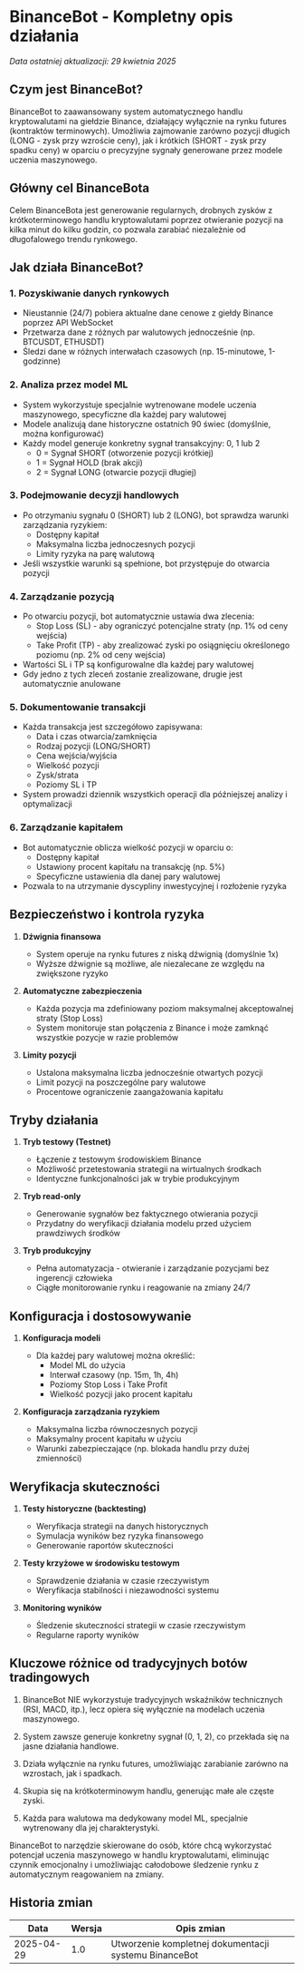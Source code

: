 <!-- filepath: c:\Users\macie\OneDrive\Python\Binance\BinanceBot\memory-bank\documentation\general\binancebot_complete_description.md -->
# BinanceBot - Kompletny opis działania

*Data ostatniej aktualizacji: 29 kwietnia 2025*

## Czym jest BinanceBot?

BinanceBot to zaawansowany system automatycznego handlu kryptowalutami na giełdzie Binance, działający wyłącznie na rynku futures (kontraktów terminowych). Umożliwia zajmowanie zarówno pozycji długich (LONG - zysk przy wzroście ceny), jak i krótkich (SHORT - zysk przy spadku ceny) w oparciu o precyzyjne sygnały generowane przez modele uczenia maszynowego.

## Główny cel BinanceBota

Celem BinanceBota jest generowanie regularnych, drobnych zysków z krótkoterminowego handlu kryptowalutami poprzez otwieranie pozycji na kilka minut do kilku godzin, co pozwala zarabiać niezależnie od długofalowego trendu rynkowego.

## Jak działa BinanceBot?

### 1. Pozyskiwanie danych rynkowych
- Nieustannie (24/7) pobiera aktualne dane cenowe z giełdy Binance poprzez API WebSocket
- Przetwarza dane z różnych par walutowych jednocześnie (np. BTCUSDT, ETHUSDT)
- Śledzi dane w różnych interwałach czasowych (np. 15-minutowe, 1-godzinne)

### 2. Analiza przez model ML
- System wykorzystuje specjalnie wytrenowane modele uczenia maszynowego, specyficzne dla każdej pary walutowej
- Modele analizują dane historyczne ostatnich 90 świec (domyślnie, można konfigurować)
- Każdy model generuje konkretny sygnał transakcyjny: 0, 1 lub 2
  - 0 = Sygnał SHORT (otworzenie pozycji krótkiej)
  - 1 = Sygnał HOLD (brak akcji)
  - 2 = Sygnał LONG (otwarcie pozycji długiej)

### 3. Podejmowanie decyzji handlowych
- Po otrzymaniu sygnału 0 (SHORT) lub 2 (LONG), bot sprawdza warunki zarządzania ryzykiem:
  - Dostępny kapitał
  - Maksymalna liczba jednoczesnych pozycji
  - Limity ryzyka na parę walutową
- Jeśli wszystkie warunki są spełnione, bot przystępuje do otwarcia pozycji

### 4. Zarządzanie pozycją
- Po otwarciu pozycji, bot automatycznie ustawia dwa zlecenia:
  - Stop Loss (SL) - aby ograniczyć potencjalne straty (np. 1% od ceny wejścia)
  - Take Profit (TP) - aby zrealizować zyski po osiągnięciu określonego poziomu (np. 2% od ceny wejścia)
- Wartości SL i TP są konfigurowalne dla każdej pary walutowej
- Gdy jedno z tych zleceń zostanie zrealizowane, drugie jest automatycznie anulowane

### 5. Dokumentowanie transakcji
- Każda transakcja jest szczegółowo zapisywana:
  - Data i czas otwarcia/zamknięcia
  - Rodzaj pozycji (LONG/SHORT)
  - Cena wejścia/wyjścia
  - Wielkość pozycji
  - Zysk/strata
  - Poziomy SL i TP
- System prowadzi dziennik wszystkich operacji dla późniejszej analizy i optymalizacji

### 6. Zarządzanie kapitałem
- Bot automatycznie oblicza wielkość pozycji w oparciu o:
  - Dostępny kapitał
  - Ustawiony procent kapitału na transakcję (np. 5%)
  - Specyficzne ustawienia dla danej pary walutowej
- Pozwala to na utrzymanie dyscypliny inwestycyjnej i rozłożenie ryzyka

## Bezpieczeństwo i kontrola ryzyka

1. **Dźwignia finansowa**
   - System operuje na rynku futures z niską dźwignią (domyślnie 1x)
   - Wyższe dźwignie są możliwe, ale niezalecane ze względu na zwiększone ryzyko

2. **Automatyczne zabezpieczenia**
   - Każda pozycja ma zdefiniowany poziom maksymalnej akceptowalnej straty (Stop Loss)
   - System monitoruje stan połączenia z Binance i może zamknąć wszystkie pozycje w razie problemów

3. **Limity pozycji**
   - Ustalona maksymalna liczba jednocześnie otwartych pozycji
   - Limit pozycji na poszczególne pary walutowe
   - Procentowe ograniczenie zaangażowania kapitału

## Tryby działania

1. **Tryb testowy (Testnet)**
   - Łączenie z testowym środowiskiem Binance
   - Możliwość przetestowania strategii na wirtualnych środkach
   - Identyczne funkcjonalności jak w trybie produkcyjnym

2. **Tryb read-only**
   - Generowanie sygnałów bez faktycznego otwierania pozycji
   - Przydatny do weryfikacji działania modelu przed użyciem prawdziwych środków

3. **Tryb produkcyjny**
   - Pełna automatyzacja - otwieranie i zarządzanie pozycjami bez ingerencji człowieka
   - Ciągłe monitorowanie rynku i reagowanie na zmiany 24/7

## Konfiguracja i dostosowywanie

1. **Konfiguracja modeli**
   - Dla każdej pary walutowej można określić:
     - Model ML do użycia
     - Interwał czasowy (np. 15m, 1h, 4h)
     - Poziomy Stop Loss i Take Profit
     - Wielkość pozycji jako procent kapitału

2. **Konfiguracja zarządzania ryzykiem**
   - Maksymalna liczba równoczesnych pozycji
   - Maksymalny procent kapitału w użyciu
   - Warunki zabezpieczające (np. blokada handlu przy dużej zmienności)

## Weryfikacja skuteczności

1. **Testy historyczne (backtesting)**
   - Weryfikacja strategii na danych historycznych
   - Symulacja wyników bez ryzyka finansowego
   - Generowanie raportów skuteczności

2. **Testy krzyżowe w środowisku testowym**
   - Sprawdzenie działania w czasie rzeczywistym
   - Weryfikacja stabilności i niezawodności systemu

3. **Monitoring wyników**
   - Śledzenie skuteczności strategii w czasie rzeczywistym
   - Regularne raporty wyników

## Kluczowe różnice od tradycyjnych botów tradingowych

1. BinanceBot NIE wykorzystuje tradycyjnych wskaźników technicznych (RSI, MACD, itp.), lecz opiera się wyłącznie na modelach uczenia maszynowego.

2. System zawsze generuje konkretny sygnał (0, 1, 2), co przekłada się na jasne działania handlowe.

3. Działa wyłącznie na rynku futures, umożliwiając zarabianie zarówno na wzrostach, jak i spadkach.

4. Skupia się na krótkoterminowym handlu, generując małe ale częste zyski.

5. Każda para walutowa ma dedykowany model ML, specjalnie wytrenowany dla jej charakterystyki.

BinanceBot to narzędzie skierowane do osób, które chcą wykorzystać potencjał uczenia maszynowego w handlu kryptowalutami, eliminując czynnik emocjonalny i umożliwiając całodobowe śledzenie rynku z automatycznym reagowaniem na zmiany.

## Historia zmian

| Data | Wersja | Opis zmian |
|------|--------|------------|
| 2025-04-29 | 1.0 | Utworzenie kompletnej dokumentacji systemu BinanceBot |
